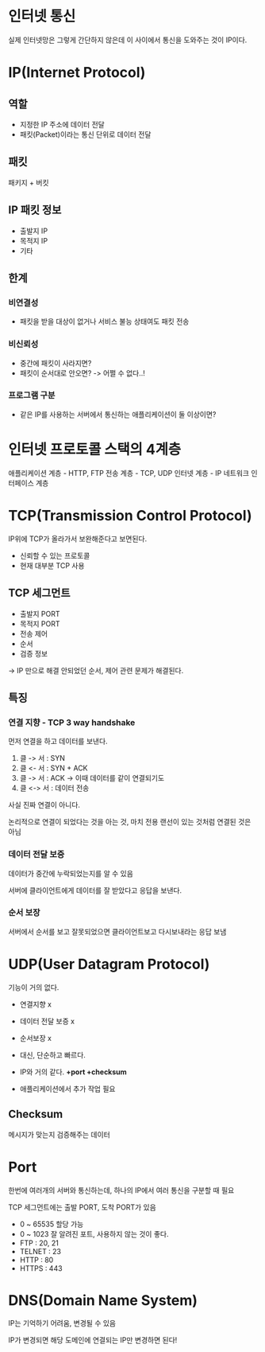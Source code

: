# 인터넷 통신
실제 인터넷망은 그렇게 간단하지 않은데 이 사이에서 통신을 도와주는 것이 IP이다.

# IP(Internet Protocol)
## 역할
- 지정한 IP 주소에 데이터 전달
- 패킷(Packet)이라는 통신 단위로 데이터 전달

## 패킷
패키지 + 버킷

## IP 패킷 정보
- 출발지 IP
- 목적지 IP
- 기타

## 한계

### 비연결성
- 패킷을 받을 대상이 없거나 서비스 불능 상태여도 패킷 전송

### 비신뢰성
- 중간에 패킷이 사라지면?
- 패킷이 순서대로 안오면?
-> 어쩔 수 없다..!

### 프로그램 구분
- 같은 IP를 사용하는 서버에서 통신하는 애플리케이션이 둘 이상이면?

# 인터넷 프로토콜 스택의 4계층

애플리케이션 계층 - HTTP, FTP
전송 계층 - TCP, UDP
인터넷 계층 - IP
네트워크 인터페이스 계층

# TCP(Transmission Control Protocol)

IP위에 TCP가 올라가서 보완해준다고 보면된다.

- 신뢰할 수 있는 프로토콜
- 현재 대부분 TCP 사용

## TCP 세그먼트
- 출발지 PORT
- 목적지 PORT
- 전송 제어
- 순서
- 검증 정보

-> IP 만으로 해결 안되었던 순서, 제어 관련 문제가 해결된다.

## 특징

### 연결 지향 - TCP 3 way handshake
먼저 연결을 하고 데이터를 보낸다.

1. 클 -> 서 : SYN
2. 클 <- 서 : SYN + ACK
3. 클 -> 서 : ACK          -> 이때 데이터를 같이 연결되기도
4. 클 <-> 서 : 데이터 전송

사실 진짜 연결이 아니다. 

논리적으로 연결이 되었다는 것을 아는 것, 마치 전용 랜선이 있는 것처럼 연결된 것은 아님

### 데이터 전달 보증
데이터가 중간에 누락되었는지를 알 수 있음

서버에 클라이언트에게 데이터를 잘 받았다고 응답을 보낸다.

### 순서 보장
서버에서 순서를 보고 잘못되었으면 클라이언트보고 다시보내라는 응답 보냄

# UDP(User Datagram Protocol)

기능이 거의 없다.

- 연결지향 x
- 데이터 전달 보증 x
- 순서보장 x
- 대신, 단순하고 빠르다.

- IP와 거의 같다. **+port +checksum**
- 애플리케이션에서 추가 작업 필요

## Checksum
메시지가 맞는지 검증해주는 데이터

# Port
한번에 여러개의 서버와 통신하는데, 하나의 IP에서 여러 통신을 구분할 때 필요

TCP 세그먼트에는 출발 PORT, 도착 PORT가 있음 

- 0 ~ 65535 할당 가능
- 0 ~ 1023 잘 알려진 포트, 사용하지 않는 것이 좋다.
- FTP : 20, 21
- TELNET : 23
- HTTP : 80
- HTTPS : 443

# DNS(Domain Name System)
IP는 기억하기 어려움, 변경될 수 있음

IP가 변경되면 해당 도메인에 연결되는 IP만 변경하면 된다!